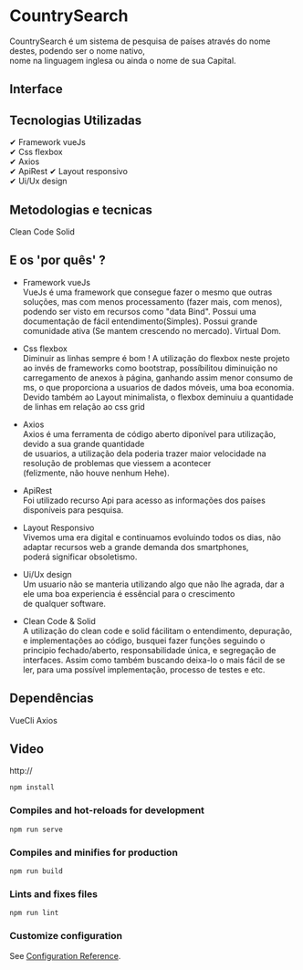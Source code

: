 # CountrySearch
CountrySearch é um sistema de pesquisa de países através do nome destes, podendo ser o nome nativo, <br> 
nome na linguagem inglesa ou ainda o nome de sua Capital.

## Interface



## Tecnologias Utilizadas
 ✔ Framework vueJs <br>
 ✔ Css flexbox<br>
 ✔ Axios<br>
 ✔ ApiRest
 ✔ Layout responsivo<br>
 ✔ Ui/Ux design<br>
  
  
## Metodologias e tecnicas
  Clean Code
  Solid


## E os 'por quês' ?

 - Framework vueJs <br>
VueJs é uma framework que consegue fazer o mesmo que outras soluções, mas com menos processamento (fazer mais, com menos),
podendo ser visto em recursos como "data Bind".
Possui uma documentação de fácil entendimento(Simples).
Possui grande comunidade ativa (Se mantem crescendo no mercado).
Virtual Dom.

  - Css flexbox<br>
Diminuir as linhas sempre é bom !
A utilização do flexbox neste projeto ao invés de frameworks como bootstrap, possíbilitou diminuição no carregamento 
de anexos à página, ganhando assim menor consumo de ms, o que proporciona a usuarios de dados móveis, uma boa economia.
Devido também ao Layout minimalista, o flexbox deminuiu a quantidade de linhas em relação ao css grid 

 - Axios<br>
Axios é uma ferramenta de código aberto diponível para utilização, devido a sua grande quantidade <br>
de usuarios, a utilização dela poderia trazer maior velocidade na resolução de problemas que viessem a acontecer<br>
(felizmente, não houve nenhum Hehe).

- ApiRest<br>
Foi utilizado recurso Api para acesso as informações dos países disponíveis para pesquisa.

 - Layout Responsivo<br>
Vivemos uma era digital e continuamos evoluindo todos os dias, não adaptar recursos web a grande demanda dos smartphones,<br>
poderá significar obsoletismo.

 - Ui/Ux design<br>
Um usuario não se manteria utilizando algo que não lhe agrada, dar a ele uma boa experiencia é essêncial para o crescimento <br>
de qualquer software.

 - Clean Code & Solid<br>
A utilização do clean code e solid fácilitam o entendimento, depuração, e implementações ao código, busquei fazer funções seguindo o principio
fechado/aberto, responsabilidade única, e segregação de interfaces. 
Assim como também buscando deixa-lo o mais fácil de se ler, para uma possível implementação, processo de testes e etc.


## Dependências
VueCli
Axios

## Video

http://

```
npm install
```

### Compiles and hot-reloads for development
```
npm run serve
```

### Compiles and minifies for production
```
npm run build
```

### Lints and fixes files
```
npm run lint
```

### Customize configuration
See [Configuration Reference](https://cli.vuejs.org/config/).
